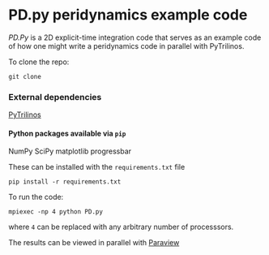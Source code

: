 PD.py peridynamics example code
===============================

_PD.Py_ is a 2D explicit-time integration code that serves as an example code
of how one might write a peridynamics code in parallel with PyTrilinos.

To clone the repo:

````
git clone 
````

### External dependencies ###
[PyTrilinos](http://trilinos.sandia.gov/packages/pytrilinos/)

#### Python packages available via `pip` ####
NumPy
SciPy
matplotlib
progressbar

These can be installed with the `requirements.txt` file

````
pip install -r requirements.txt
````

To run the code:

````
mpiexec -np 4 python PD.py
````

where `4` can be replaced with any arbitrary number of processsors.

The results can be viewed in parallel with [Paraview](http://www.paraview.org/)

